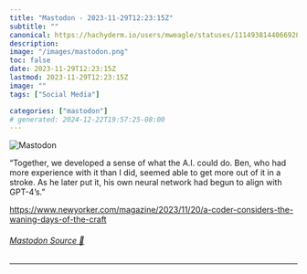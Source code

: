 ```yaml
---
title: "Mastodon - 2023-11-29T12:23:15Z"
subtitle: ""
canonical: https://hachyderm.io/users/mweagle/statuses/111493814406692836
description:
image: "/images/mastodon.png"
toc: false
date: 2023-11-29T12:23:15Z
lastmod: 2023-11-29T12:23:15Z
image: ""
tags: ["Social Media"]

categories: ["mastodon"]
# generated: 2024-12-22T19:57:25-08:00
---
```

![Mastodon](/images/mastodon.png)

<p>“Together, we developed a sense of what the A.I. could do. Ben, who had more experience with it than I did, seemed able to get more out of it in a stroke. As he later put it, his own neural network had begun to align with GPT-4’s.”</p><p><a href="https://www.newyorker.com/magazine/2023/11/20/a-coder-considers-the-waning-days-of-the-craft" target="_blank" rel="nofollow noopener noreferrer" translate="no"><span class="invisible">https://www.</span><span class="ellipsis">newyorker.com/magazine/2023/11</span><span class="invisible">/20/a-coder-considers-the-waning-days-of-the-craft</span></a></p>


###### [Mastodon Source 🐘](https://hachyderm.io/@mweagle/111493814406692836)

___
